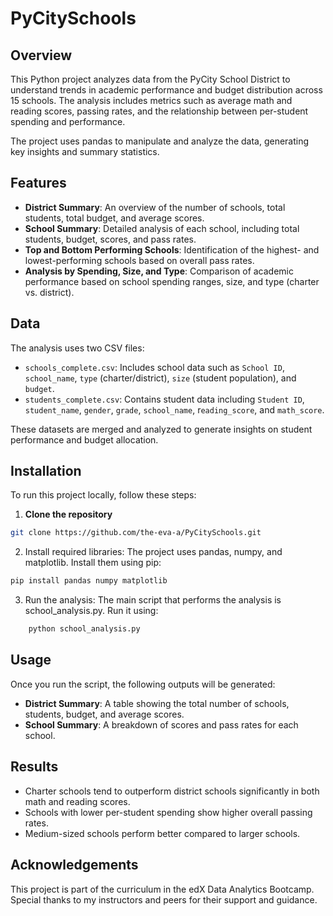 # PyCitySchools
## Overview

This Python project analyzes data from the PyCity School District to understand trends in academic performance and budget distribution across 15 schools. The analysis includes metrics such as average math and reading scores, passing rates, and the relationship between per-student spending and performance.

The project uses pandas to manipulate and analyze the data, generating key insights and summary statistics.
## Features
- **District Summary**: An overview of the number of schools, total students, total budget, and average scores.
- **School Summary**: Detailed analysis of each school, including total students, budget, scores, and pass rates.
- **Top and Bottom Performing Schools**: Identification of the highest- and lowest-performing schools based on overall pass rates.
- **Analysis by Spending, Size, and Type**: Comparison of academic performance based on school spending ranges, size, and type (charter vs. district).

## Data

The analysis uses two CSV files:
- `schools_complete.csv`: Includes school data such as `School ID`, `school_name`, `type` (charter/district), 
`size` (student population), and `budget`.
- `students_complete.csv`: Contains student data including `Student ID`, `student_name`, 
`gender`, `grade`, `school_name`, r`eading_score`, and `math_score`.

These datasets are merged and analyzed to generate insights on student performance and budget allocation.

## Installation

To run this project locally, follow these steps:
1. **Clone the repository**
``` bash
git clone https://github.com/the-eva-a/PyCitySchools.git
```

2. Install required libraries: The project uses pandas, numpy, and matplotlib. Install them using pip:
``` bash
pip install pandas numpy matplotlib
```

3. Run the analysis: The main script that performs the analysis is school_analysis.py. Run it using:

``` bash
    python school_analysis.py
```
## Usage

Once you run the script, the following outputs will be generated:
- **District Summary**: A table showing the total number of schools, students, budget, and average scores.
- **School Summary**: A breakdown of scores and pass rates for each school.


## Results

-  Charter schools tend to outperform district schools significantly in both math and reading scores.
- Schools with lower per-student spending show higher overall passing rates.
-  Medium-sized schools perform better compared to larger schools.


## Acknowledgements
This project is part of the curriculum in the edX Data Analytics Bootcamp. Special thanks to my instructors and peers for their support and guidance.
